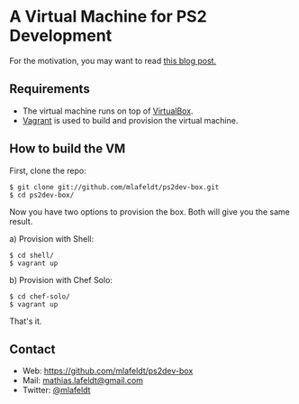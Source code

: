 A Virtual Machine for PS2 Development
=====================================

For the motivation, you may want to read [this blog post.][blog]


Requirements
------------

- The virtual machine runs on top of [VirtualBox].
- [Vagrant] is used to build and provision the virtual machine.


## How to build the VM

First, clone the repo:

    $ git clone git://github.com/mlafeldt/ps2dev-box.git
    $ cd ps2dev-box/

Now you have two options to provision the box. Both will give you the same
result.

a) Provision with Shell:

    $ cd shell/
    $ vagrant up

b) Provision with Chef Solo:

    $ cd chef-solo/
    $ vagrant up

That's it.


## Contact

* Web: <https://github.com/mlafeldt/ps2dev-box>
* Mail: <mathias.lafeldt@gmail.com>
* Twitter: [@mlafeldt](https://twitter.com/mlafeldt)


[Vagrant]: http://vagrantup.com
[VirtualBox]: https://www.virtualbox.org
[blog]: http://mlafeldt.github.com/blog/2012/06/building-a-vagrant-box-for-ps2-development/
